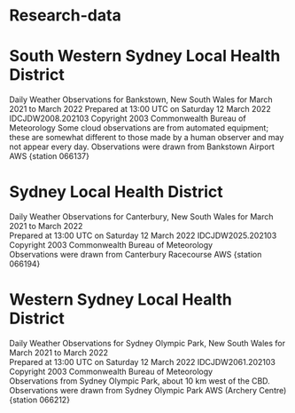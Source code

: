 # Research-data
# South Western Sydney Local Health District
Daily Weather Observations for Bankstown, New South Wales for March 2021 to March 2022
Prepared at 13:00 UTC on Saturday 12 March 2022   IDCJDW2008.202103
Copyright 2003 Commonwealth Bureau of Meteorology
Some cloud observations are from automated equipment; these are somewhat different to those made by a human observer and may not appear every day.
Observations were drawn from Bankstown Airport AWS {station 066137}

# Sydney Local Health District
Daily Weather Observations for Canterbury, New South Wales for March 2021 to March 2022							
Prepared at 13:00 UTC on Saturday 12 March 2022   IDCJDW2025.202103							
Copyright 2003 Commonwealth Bureau of Meteorology							
Observations were drawn from Canterbury Racecourse AWS {station 066194}							

# Western Sydney Local Health District
Daily Weather Observations for Sydney Olympic Park, New South Wales for March 2021 to March 2022							
Prepared at 13:00 UTC on Saturday 12 March 2022   IDCJDW2061.202103							
Copyright 2003 Commonwealth Bureau of Meteorology							
Observations from Sydney Olympic Park, about 10 km west of the CBD.							
Observations were drawn from Sydney Olympic Park AWS (Archery Centre) {station 066212}							
